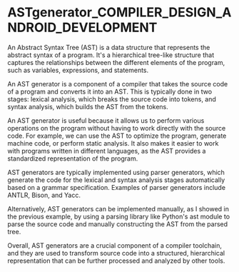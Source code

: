 # ASTgenerator_COMPILER_DESIGN_ANDROID_DEVELOPMENT

An Abstract Syntax Tree (AST) is a data structure that represents the abstract syntax of a program. It's a hierarchical tree-like structure that captures the relationships between the different elements of the program, 
such as variables, expressions, and statements.

An AST generator is a component of a compiler that takes the source code of a program and converts it into an AST. This is typically done in two stages:
lexical analysis, which breaks the source code into tokens, and syntax analysis, which builds the AST from the tokens.

An AST generator is useful because it allows us to perform various operations on the program without having to work directly with the source code. 
For example, we can use the AST to optimize the program, generate machine code, or perform static analysis. It also makes it easier to work with programs 
written in different languages, as the AST provides a standardized representation of the program.

AST generators are typically implemented using parser generators, which generate the code for the lexical and syntax analysis stages automatically based 
on a grammar specification. Examples of parser generators include ANTLR, Bison, and Yacc.

Alternatively, AST generators can be implemented manually, as I showed in the previous example, by using a parsing library like Python's ast module to 
parse the source code and manually constructing the AST from the parsed tree.

Overall, AST generators are a crucial component of a compiler toolchain, and they are used to transform source code into a structured, hierarchical 
representation that can be further processed and analyzed by other tools.
